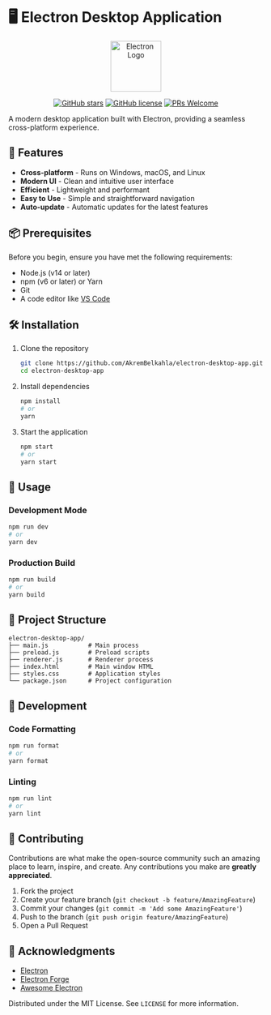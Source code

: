 # 🖥️ Electron Desktop Application

<div align="center">
  <img src="https://www.electronjs.org/assets/img/logo.svg" alt="Electron Logo" width="100"/>
  
  [![GitHub stars](https://img.shields.io/github/stars/AkremBelkahla/electron-desktop-app?style=social)](https://github.com/AkremBelkahla/electron-desktop-app/stargazers)
  [![GitHub license](https://img.shields.io/badge/License-MIT-yellow.svg)](https://github.com/AkremBelkahla/electron-desktop-app/blob/master/LICENSE)
  [![PRs Welcome](https://img.shields.io/badge/PRs-welcome-brightgreen.svg)](http://makeapullrequest.com)
</div>

A modern desktop application built with Electron, providing a seamless cross-platform experience.

## 🚀 Features

- **Cross-platform** - Runs on Windows, macOS, and Linux
- **Modern UI** - Clean and intuitive user interface
- **Efficient** - Lightweight and performant
- **Easy to Use** - Simple and straightforward navigation
- **Auto-update** - Automatic updates for the latest features

## 📦 Prerequisites

Before you begin, ensure you have met the following requirements:

- Node.js (v14 or later)
- npm (v6 or later) or Yarn
- Git
- A code editor like [VS Code](https://code.visualstudio.com/)

## 🛠️ Installation

1. Clone the repository
   ```bash
   git clone https://github.com/AkremBelkahla/electron-desktop-app.git
   cd electron-desktop-app
   ```

2. Install dependencies
   ```bash
   npm install
   # or
   yarn
   ```

3. Start the application
   ```bash
   npm start
   # or
   yarn start
   ```

## 📝 Usage

### Development Mode

```bash
npm run dev
# or
yarn dev
```

### Production Build

```bash
npm run build
# or
yarn build
```

## 📁 Project Structure

```
electron-desktop-app/
├── main.js           # Main process
├── preload.js        # Preload scripts
├── renderer.js       # Renderer process
├── index.html        # Main window HTML
├── styles.css        # Application styles
└── package.json      # Project configuration
```

## 🔧 Development

### Code Formatting

```bash
npm run format
# or
yarn format
```

### Linting

```bash
npm run lint
# or
yarn lint
```

## 🤝 Contributing

Contributions are what make the open-source community such an amazing place to learn, inspire, and create. Any contributions you make are **greatly appreciated**.

1. Fork the project
2. Create your feature branch (`git checkout -b feature/AmazingFeature`)
3. Commit your changes (`git commit -m 'Add some AmazingFeature'`)
4. Push to the branch (`git push origin feature/AmazingFeature`)
5. Open a Pull Request

## 🙏 Acknowledgments

- [Electron](https://www.electronjs.org/)
- [Electron Forge](https://www.electronforge.io/)
- [Awesome Electron](https://github.com/sindresorhus/awesome-electron)

Distributed under the MIT License. See `LICENSE` for more information.
